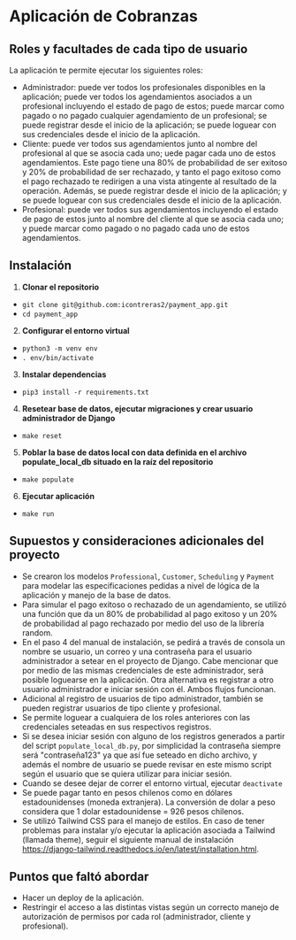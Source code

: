 # Aplicación de Cobranzas

## Roles y facultades de cada tipo de usuario
La aplicación te permite ejecutar los siguientes roles:
- Administrador: puede ver todos los profesionales disponibles en la aplicación; puede ver todos los agendamientos asociados a un profesional incluyendo el estado de pago de estos; puede marcar como pagado o no pagado cualquier agendamiento de un profesional; se puede registrar desde el inicio de la aplicación; se puede loguear con sus credenciales desde el inicio de la aplicación.
- Cliente: puede ver todos sus agendamientos junto al nombre del profesional al que se asocia cada uno; uede pagar cada uno de estos agendamientos. Este pago tiene una 80% de probabilidad de ser exitoso y 20% de probabilidad de ser rechazado, y tanto el pago exitoso como el pago rechazado te redirigen a una vista atingente al resultado de la operación. Además, se puede registrar desde el inicio de la aplicación; y se puede loguear con sus credenciales desde el inicio de la aplicación.
- Profesional: puede ver todos sus agendamientos incluyendo el estado de pago de estos junto al nombre del cliente al que se asocia cada uno; y puede marcar como pagado o no pagado cada uno de estos agendamientos. 


## Instalación

1. **Clonar el repositorio**
- `git clone git@github.com:icontreras2/payment_app.git`
- `cd payment_app`

2. **Configurar el entorno virtual**
- `python3 -m venv env`
- `. env/bin/activate`

3. **Instalar dependencias**
- `pip3 install -r requirements.txt`

4. **Resetear base de datos, ejecutar migraciones y crear usuario administrador de Django**
- `make reset`

5. **Poblar la base de datos local con data definida en el archivo populate_local_db situado en la raíz del repositorio**
- `make populate`

6. **Ejecutar aplicación**
- `make run`


## Supuestos y consideraciones adicionales del proyecto

- Se crearon los modelos `Professional`, `Customer`, `Scheduling` y `Payment` para modelar las especificaciones pedidas a nivel de lógica de la aplicación y manejo de la base de datos.
- Para simular el pago exitoso o rechazado de un agendamiento, se utilizó una función que da un 80% de probabilidad al pago exitoso y un 20% de probabilidad al pago rechazado por medio del uso de la librería random.
- En el paso 4 del manual de instalación, se pedirá a través de consola un nombre se usuario, un correo y una contraseña para el usuario administrador a setear en el proyecto de Django. Cabe mencionar que por medio de las mismas credenciales de este administrador, será posible loguearse en la aplicación. Otra alternativa es registrar a otro usuario administrador e iniciar sesión con él. Ambos flujos funcionan.
- Adicional al registro de usuarios de tipo administrador, también se pueden registrar usuarios de tipo cliente y profesional.
- Se permite loguear a cualquiera de los roles anteriores con las credenciales seteadas en sus respectivos registros. 
- Si se desea iniciar sesión con alguno de los registros generados a partir del script `populate_local_db.py`, por simplicidad la contraseña siempre será "contraseña123" ya que así fue seteado en dicho archivo, y además el nombre de usuario se puede revisar en este mismo script según el usuario que se quiera utilizar para iniciar sesión.
- Cuando se desee dejar de correr el entorno virtual, ejecutar `deactivate`
- Se puede pagar tanto en pesos chilenos como en dólares estadounidenses (moneda extranjera). La conversión de dolar a peso considera que 1 dolar estadounidense = 926 pesos chilenos.
- Se utilizó Tailwind CSS para el manejo de estilos. En caso de tener problemas para instalar y/o ejecutar la aplicación asociada a Tailwind (llamada theme), seguir el siguiente manual de instalación https://django-tailwind.readthedocs.io/en/latest/installation.html.


## Puntos que faltó abordar
- Hacer un deploy de la aplicación.
- Restringir el acceso a las distintas vistas según un correcto manejo de autorización de permisos por cada rol (administrador, cliente y profesional).